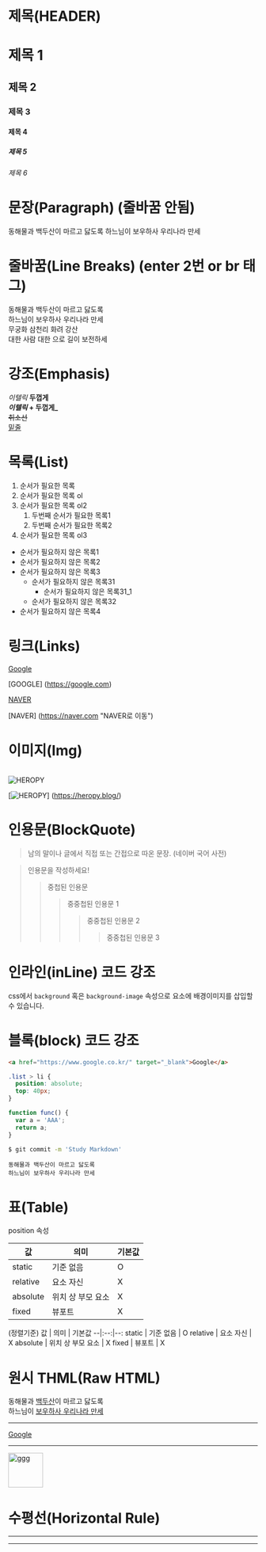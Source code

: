 # 제목(HEADER)

# 제목 1
## 제목 2
### 제목 3
#### 제목 4
##### 제목 5
###### 제목 6


# 문장(Paragraph) (줄바꿈 안됨)

동해물과 백두산이 마르고 닳도록
하느님이 보우하사 우리나라 만세

# 줄바꿈(Line Breaks) (enter 2번 or br 태그)

동해물과 백두산이 마르고 닳도록  
하느님이 보우하사 우리나라 만세  
무궁화 삼천리 화려 강산<br>
대한 사람 대한 으로 길이 보전하세


# 강조(Emphasis)

_이텔릭_
**두껍게**  
**_이텔릭_ + 두껍게_**  
~~취소선~~  
<u>밑줄</u>


# 목록(List)

1. 순서가 필요한 목록
1. 순서가 필요한 목록 ol
1. 순서가 필요한 목록 ol2
    1. 두번째 순서가 필요한 목록1
    1. 두번째 순서가 필요한 목록2
1. 순서가 필요한 목록 ol3


- 순서가 필요하지 않은 목록1
- 순서가 필요하지 않은 목록2
- 순서가 필요하지 않은 목록3
  - 순서가 필요하지 않은 목록31
    - 순서가 필요하지 않은 목록31_1
  - 순서가 필요하지 않은 목록32
- 순서가 필요하지 않은 목록4


# 링크(Links)

<a href="https://google.com">Google</a>

[GOOGLE] (https://google.com)

<a href="https://naver.com" title="naver로 이동" target="_blank">NAVER</a>

[NAVER] (https://naver.com "NAVER로 이동")


# 이미지(Img)

![]()

![HEROPY](https://lh3.googleusercontent.com/ogw/AGvuzYZQu3KG08ACqVpYVEFZ5T_eC8rLB-v2SIySRMB3=s32-c-mo)

[![HEROPY](https://lh3.googleusercontent.com/ogw/AGvuzYZQu3KG08ACqVpYVEFZ5T_eC8rLB-v2SIySRMB3=s32-c-mo)] (https://heropy.blog/)


# 인용문(BlockQuote)

> 남의 말이나 글에서 직접 또는 간접으로 따온 문장.
> (네이버 국어 사전)

> 인용문을 작성하세요!
>> 중첩된 인용문
>>> 중중첩된 인용문 1
>>>> 중중첩된 인용문 2
>>>>> 중중첩된 인용문 3


# 인라인(inLine) 코드 강조

css에서 `background` 혹은
`background-image` 속성으로 요소에 배경이미지를 삽입할 수 있습니다.

# 블록(block) 코드 강조

```html
<a href="https://www.google.co.kr/" target="_blank">Google</a>
```


```css
.list > li {
  position: absolute;
  top: 40px;
}
```


```javascript
function func() {
  var a = 'AAA';
  return a;
}
```


```bash
$ git commit -m 'Study Markdown'
```


```plaintext
동해물과 백두산이 마르고 닳도록  
하느님이 보우하사 우리나라 만세
```


# 표(Table)

position 속성

값 | 의미 | 기본값
--|--|--
static | 기준 없음 | O
relative | 요소 자신 | X
absolute | 위치 상 부모 요소 | X
fixed | 뷰포트 | X


(정렬기준)
값 | 의미 | 기본값
--|:--:|--:
static | 기준 없음 | O
relative | 요소 자신 | X
absolute | 위치 상 부모 요소 | X
fixed | 뷰포트 | X

# 원시 THML(Raw HTML)

동해물과 <u>백두산</u>이 마르고 닳도록<br>
하느님이 <span style="text-decoration: underline;">보우하사 우리나라 만세</span>

---

<a href="https://www.google.co.kr/" target="_blank">Google</a>

--- 

<img width='70' src="https://lh3.googleusercontent.com/ogw/AGvuzYZQu3KG08ACqVpYVEFZ5T_eC8rLB-v2SIySRMB3=s32-c-mo" alt="ggg">


# 수평선(Horizontal Rule)

---

***





